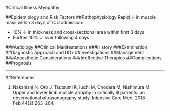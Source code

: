 #Critical Illness Myopathy

##Epidemiology and Risk Factors
##Pathophysiology
Rapid ↓ in muscle mass within 3 days of ICU admission:
* 10% ↓ in thickness and cross-sectional area within first 3 days
* Further 10% ↓ over following 4 days


###Aetiology
##Clinical Manifestations
###History
###Examination
##Diagnostic Approach and DDx
##Investigations
##Management
###Anaesthetic Considerations
###Ineffective Therapies
##Complications
##Prognosis

---
##References
1. Nakanishi N, Oto J, Tsutsumi R, Iuchi M, Onodera M, Nishimura M. Upper and lower limb muscle atrophy in critically ill patients: an observational ultrasonography study. Intensive Care Med. 2018 Feb;44(2):263-264.